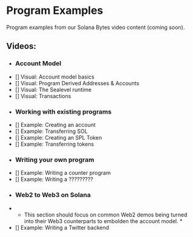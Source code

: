 # Program Examples

Program examples from our Solana Bytes video content (coming soon).

## Videos:
- ### Account Model
- [] Visual: Account model basics
- [] Visual: Program Derived Addresses & Accounts
- [] Visual: The Sealevel runtime
- [] Visual: Transactions
- ### Working with existing programs
- [] Example: Creating an account
- [] Example: Transferring SOL
- [] Example: Creating an SPL Token
- [] Example: Transferring tokens
- ### Writing your own program
- [] Example: Writing a counter program
- [] Example: Writing a ?????????
- ### Web2 to Web3 on Solana
- * This section should focus on common Web2 demos being turned into their Web3 counterparts to embolden the account model. *
- [] Example: Writing a Twitter backend
